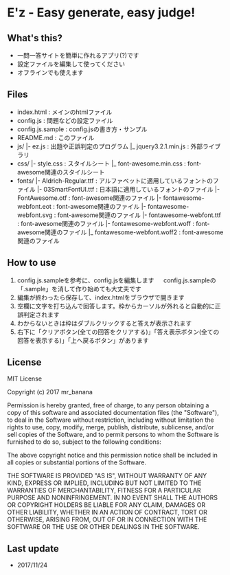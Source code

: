 # E'z - Easy generate, easy judge!
## What's this?
* 一問一答サイトを簡単に作れるアプリ(?)です
* 設定ファイルを編集して使ってください
* オフラインでも使えます

## Files
- index.html 					: メインのhtmlファイル
- config.js 					: 問題などの設定ファイル
- config.js.sample 				: config.jsの書き方・サンプル
- README.md 					: このファイル
- js/
  |- ez.js 						: 出題や正誤判定のプログラム
  |_ jquery3.2.1.min.js 		: 外部ライブラリ
- css/
  |- style.css 					: スタイルシート
  |_ font-awesome.min.css 		: font-awesome関連のスタイルシート
- fonts/
  |- Aldrich-Regular.ttf  : アルファベットに適用しているフォントのファイル
  |- 03SmartFontUI.ttf    : 日本語に適用しているフォントのファイル
  |- FontAwesome.otf 			: font-awesome関連のファイル
  |- fontawesome-webfont.eot 	: font-awesome関連のファイル
  |- fontawesome-webfont.svg 	: font-awesome関連のファイル
  |- fontawesome-webfont.ttf 	: font-awesome関連のファイル
  |- fontawesome-webfont.woff 	: font-awesome関連のファイル
  |_ fontawesome-webfont.woff2 	: font-awesome関連のファイル

## How to use
1. config.js.sampleを参考に、config.jsを編集します
　 config.js.sampleの「.sample」を消して作り始めても大丈夫です
2. 編集が終わったら保存して、index.htmlをブラウザで開きます
3. 空欄に文字を打ち込んで回答します。枠からカーソルが外れると自動的に正誤判定されます
4. わからないときは枠はダブルクリックすると答えが表示されます
5. 右下に「クリアボタン(全ての回答をクリアする)」「答え表示ボタン(全ての回答を表示する)」「上へ戻るボタン」があります

## License
MIT License

Copyright (c) 2017 mr_banana

Permission is hereby granted, free of charge, to any person obtaining a copy
of this software and associated documentation files (the "Software"), to deal
in the Software without restriction, including without limitation the rights
to use, copy, modify, merge, publish, distribute, sublicense, and/or sell
copies of the Software, and to permit persons to whom the Software is
furnished to do so, subject to the following conditions:

The above copyright notice and this permission notice shall be included in all
copies or substantial portions of the Software.

THE SOFTWARE IS PROVIDED "AS IS", WITHOUT WARRANTY OF ANY KIND, EXPRESS OR
IMPLIED, INCLUDING BUT NOT LIMITED TO THE WARRANTIES OF MERCHANTABILITY,
FITNESS FOR A PARTICULAR PURPOSE AND NONINFRINGEMENT. IN NO EVENT SHALL THE
AUTHORS OR COPYRIGHT HOLDERS BE LIABLE FOR ANY CLAIM, DAMAGES OR OTHER
LIABILITY, WHETHER IN AN ACTION OF CONTRACT, TORT OR OTHERWISE, ARISING FROM,
OUT OF OR IN CONNECTION WITH THE SOFTWARE OR THE USE OR OTHER DEALINGS IN THE
SOFTWARE.

## Last update
* 2017/11/24

